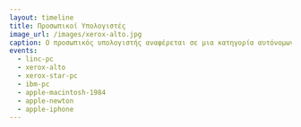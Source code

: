 ```yaml
---
layout: timeline 
title: Προσωπικοί Υπολογιστές 
image_url: /images/xerox-alto.jpg
caption: Ο προσωπικός υπολογιστής αναφέρεται σε μια κατηγορία αυτόνομων συστημάτων υλικού και λογισμικού που συνήθως είναι επιτραπέζια ή φορητά και απευθύνονται σε έναν μόνον χρήστη, τον οποίο διευκολύνουν στην εργασία, μελέτη, και ψυχαγωγία του με εξατομικευμένο τρόπο. Σε αντίθεση με τους μίκρο-υπολογιστές συνοδεύονται από συσκευές εισόδου-εξόδου και αποθήκευσης.
events:
  - linc-pc 
  - xerox-alto
  - xerox-star-pc
  - ibm-pc
  - apple-macintosh-1984
  - apple-newton
  - apple-iphone
---
```


